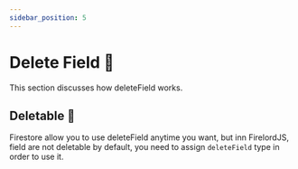 ```yaml
---
sidebar_position: 5
---
```


# Delete Field 🍄

This section discusses how deleteField works.

## Deletable 🦜

Firestore allow you to use deleteField anytime you want, but inn FirelordJS, field are not deletable by default, you need to assign `deleteField` type in order to use it.
